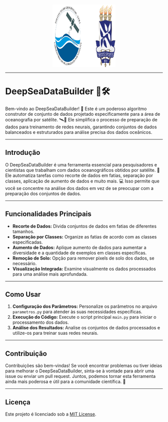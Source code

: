 <p align="center">
  <img src="assets/logo.png" alt="DeepSeaDataBuilder Logo" width="200" height="200">
</p>

---

# DeepSeaDataBuilder 🌊🛠️

Bem-vindo ao DeepSeaDataBuilder! 🎉 Este é um poderoso algoritmo construtor de conjunto de dados projetado especificamente para a área de oceanografia por satélite. 🛰️🌊 Ele simplifica o processo de preparação de dados para treinamento de redes neurais, garantindo conjuntos de dados balanceados e estruturados para análise precisa dos dados oceânicos.

---

## Introdução

O DeepSeaDataBuilder é uma ferramenta essencial para pesquisadores e cientistas que trabalham com dados oceanográficos obtidos por satélite. 🚀 Ele automatiza tarefas como recorte de dados em fatias, separação por classes, aplicação de aumento de dados e muito mais. 💻 Isso permite que você se concentre na análise dos dados em vez de se preocupar com a preparação dos conjuntos de dados.

---

## Funcionalidades Principais

- **Recorte de Dados:** Divida conjuntos de dados em fatias de diferentes tamanhos.
- **Separação por Classes:** Organize as fatias de acordo com as classes especificadas.
- **Aumento de Dados:** Aplique aumento de dados para aumentar a diversidade e a quantidade de exemplos em classes específicas.
- **Remoção de Solo:** Opção para remover pixels de solo dos dados, se necessário.
- **Visualização Integrada:** Examine visualmente os dados processados para uma análise mais aprofundada.

---

## Como Usar

1. **Configuração dos Parâmetros:** Personalize os parâmetros no arquivo `parametros.py` para atender às suas necessidades específicas.
2. **Execução do Código:** Execute o script principal `main.py` para iniciar o processamento dos dados.
3. **Análise dos Resultados:** Analise os conjuntos de dados processados e utilize-os para treinar suas redes neurais.

---

## Contribuição

Contribuições são bem-vindas! Se você encontrar problemas ou tiver ideias para melhorar o DeepSeaDataBuilder, sinta-se à vontade para abrir uma issue ou enviar um pull request. Juntos, podemos tornar esta ferramenta ainda mais poderosa e útil para a comunidade científica. 🌟

---

## Licença

Este projeto é licenciado sob a [MIT License](LICENSE).
